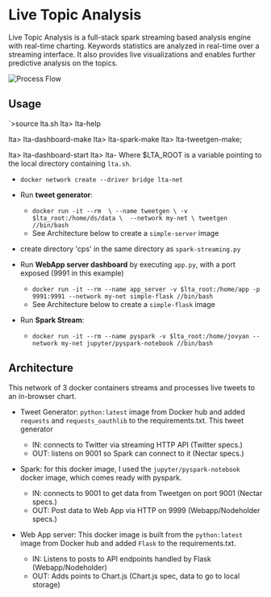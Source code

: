 # Live Topic Analysis

Live Topic Analysis is a full-stack spark streaming based
analysis engine with real-time charting.  Keywords statistics
are analyzed in real-time over a streaming interface. It also
provides live visualizations and enables further predictive
analysis on the topics.

![Process Flow](/images/Architecture.png)

## Usage

`>source lta.sh
lta> lta-help

<insert output here>

lta> lta-dashboard-make 
lta> lta-spark-make
lta> lta-tweetgen-make;


lta> lta-dashboard-start
lta> lta-
Where $LTA_ROOT is a variable pointing to the local directory
containing `lta.sh`. 


- `docker network create --driver bridge lta-net`
- Run **tweet generator**:
  - `docker run -it --rm  \
        --name tweetgen \
       -v $lta_root:/home/ds/data \ 
        --network my-net \
     tweetgen //bin/bash`
  - See Architecture below to create a `simple-server` image
- create directory 'cps' in the same directory as `spark-streaming.py`

- Run **WebApp server dashboard** by executing `app.py`, with a
port exposed (9991 in this example)

  - `docker run -it --rm --name app_server -v $lta_root:/home/app -p 9991:9991 --network
my-net simple-flask //bin/bash`
  - See Architecture below to create a `simple-flask` image

- Run **Spark Stream**:
  - `docker run -it --rm --name pyspark -v $lta_root:/home/jovyan --network my-net
jupyter/pyspark-notebook //bin/bash`

## Architecture
This network of 3 docker containers streams and processes live
tweets to an in-browser chart.

- Tweet Generator:
`python:latest` image from Docker hub and added `requests`
and `requests_oauthlib` to the requirements.txt. This tweet
generator

  - IN:  connects to Twitter via streaming HTTP API (Twitter specs.)
  - OUT: listens on 9001 so Spark can connect to it (Nectar specs.)

- Spark: for this docker image, I used the `jupyter/pyspark-notebook`
docker image, which comes ready with pyspark.

  - IN: connects to 9001 to get data from Tweetgen on port 9001 (Nectar specs.)
  - OUT: Post data to Web App via HTTP on 9999 (Webapp/Nodeholder specs.)

- Web App server: This docker image is built from the
`python:latest` image from Docker hub and added `Flask` to the
requirements.txt.

  - IN: Listens to posts to API endpoints handled by Flask (Webapp/Nodeholder)
  - OUT: Adds points to Chart.js (Chart.js spec, data to go to local storage)
